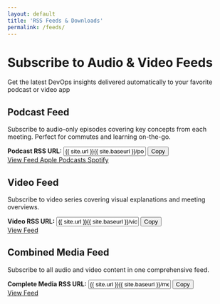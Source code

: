 ```yaml
---
layout: default
title: 'RSS Feeds & Downloads'
permalink: /feeds/
---
```


<div class="hero-banner" markdown="0">
<div class="hero-content">
<h1 class="hero-headline"><i class="fas fa-rss"></i> Subscribe to Audio & Video Feeds</h1>
<p class="hero-subtitle">Get the latest DevOps insights delivered automatically to your favorite podcast or video app</p>
</div>
</div>

<div class="page-container">

<div class="section-card" markdown="0">
<h2><i class="fas fa-podcast"></i> Podcast Feed</h2>

<p>Subscribe to audio-only episodes covering key concepts from each meeting. Perfect for commutes and learning on-the-go.</p>

<div class="feed-subscription-box">
  <div class="feed-url-container">
    <label for="podcast-feed-url"><strong>Podcast RSS URL:</strong></label>
    <input type="text" id="podcast-feed-url" value="{{ site.url }}{{ site.baseurl }}/podcast.xml" readonly>
    <button type="button" onclick="copyToClipboard('podcast-feed-url', this)" class="copy-btn">
      <i class="fas fa-copy"></i> Copy
    </button>
  </div>
  <div class="feed-actions">
    <a href="{{ site.baseurl }}/podcast.xml" class="btn btn--primary-action" target="_blank">
      <i class="fas fa-rss"></i> View Feed
    </a>
    <a href="https://podcasts.apple.com/podcast/subscribe?url={{ site.url | url_encode }}{{ site.baseurl | url_encode }}/podcast.xml" class="btn btn--secondary" target="_blank">
      <i class="fab fa-apple"></i> Apple Podcasts
    </a>
    <a href="https://open.spotify.com/show/rss?url={{ site.url | url_encode }}{{ site.baseurl | url_encode }}/podcast.xml" class="btn btn--secondary" target="_blank">
      <i class="fab fa-spotify"></i> Spotify
    </a>
  </div>
</div>
</div>

<div class="section-card" markdown="0">
<h2><i class="fas fa-video"></i> Video Feed</h2>

<p>Subscribe to video series covering visual explanations and meeting overviews.</p>

<div class="feed-subscription-box">
  <div class="feed-url-container">
    <label for="video-feed-url"><strong>Video RSS URL:</strong></label>
    <input type="text" id="video-feed-url" value="{{ site.url }}{{ site.baseurl }}/videos.xml" readonly>
    <button type="button" onclick="copyToClipboard('video-feed-url', this)" class="copy-btn">
      <i class="fas fa-copy"></i> Copy
    </button>
  </div>
  <div class="feed-actions">
    <a href="{{ site.baseurl }}/videos.xml" class="btn btn--primary-action" target="_blank">
      <i class="fas fa-rss"></i> View Feed
    </a>
  </div>
</div>
</div>

<div class="section-card" markdown="0">
<h2><i class="fas fa-files"></i> Combined Media Feed</h2>

<p>Subscribe to all audio and video content in one comprehensive feed.</p>

<div class="feed-subscription-box">
  <div class="feed-url-container">
    <label for="media-feed-url"><strong>Complete Media RSS URL:</strong></label>
    <input type="text" id="media-feed-url" value="{{ site.url }}{{ site.baseurl }}/media-feed.xml" readonly>
    <button type="button" onclick="copyToClipboard('media-feed-url', this)" class="copy-btn">
      <i class="fas fa-copy"></i> Copy
    </button>
  </div>
  <div class="feed-actions">
    <a href="{{ site.baseurl }}/media-feed.xml" class="btn btn--primary-action" target="_blank">
      <i class="fas fa-rss"></i> View Feed
    </a>
  </div>
</div>
</div>

</div>
